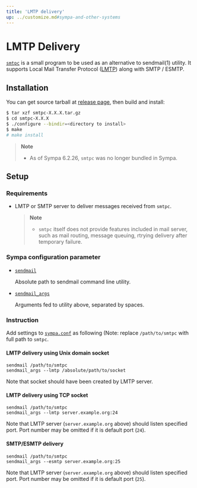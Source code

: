 ```yaml
---
title: 'LMTP delivery'
up: ../customize.md#sympa-and-other-systems
---
```


LMTP Delivery
=============

[``smtpc``](https://github.com/ikedas/smtpc) is a small program to be used as
an alternative to sendmail(1) utility.  It supports
Local Mail Transfer Protocol ([LMTP](https://tools.ietf.org/html/rfc2033))
along with SMTP / ESMTP.

Installation
------------

You can get source tarball at
[release page](https://github.com/ikedas/smtpc/releases),
then build and install:

``` bash
$ tar xzf smtpc-X.X.X.tar.gz
$ cd smtpc-X.X.X
$ ./configure --bindir=<directory to install>
$ make
# make install
```

> **Note**
>
>   * As of Sympa 6.2.26, ``smtpc`` was no longer bundled in Sympa.

Setup
-----

### Requirements

  * LMTP or SMTP server to deliver messages received from ``smtpc``.

    > **Note**
    >
    >   * ``smtpc`` itself does not provide features included in mail server,
    >     such as mail routing, message queuing, rtrying delivery after temporary
    >     failure.

### Sympa configuration parameter

  * [``sendmail``](/gpldoc/man/sympa_config.5.html#sendmail)

    Absolute path to sendmail command line utility. 

  * [``sendmail_args``](/gpldoc/man/sympa_config.5.html#sendmail_args)

    Arguments fed to utility above, separated by spaces.

### Instruction

Add settings to [``sympa.conf``](../layout.md#config) as following (Note:
replace ``/path/to/smtpc`` with full path to ``smtpc``.

#### LMTP delivery using Unix domain socket

```
sendmail /path/to/smtpc
sendmail_args --lmtp /absolute/path/to/socket
```

Note that socket should have been created by LMTP server.

#### LMTP delivery using TCP socket

```
sendmail /path/to/smtpc
sendmail_args --lmtp server.example.org:24
```

Note that LMTP server (``server.example.org`` above) should listen specified
port. Port number may be omitted if it is default port (``24``).

#### SMTP/ESMTP delivery

```
sendmail /path/to/smtpc
sendmail_args --esmtp server.example.org:25
```

Note that LMTP server (``server.example.org`` above) should listen specified
port. Port number may be omitted if it is default port (``25``).
